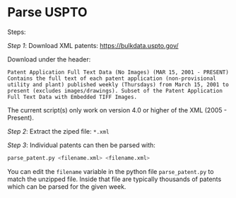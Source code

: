 Parse USPTO
===========

Steps:

*Step 1*: Download XML patents: https://bulkdata.uspto.gov/

Download under the header:

```
Patent Application Full Text Data (No Images) (MAR 15, 2001 - PRESENT)
Contains the full text of each patent application (non-provisional utility and plant) published weekly (Thursdays) from March 15, 2001 to present (excludes images/drawings). Subset of the Patent Application Full Text Data with Embedded TIFF Images.
```

The current script(s) only work on version 4.0 or higher of the XML (2005 - Present).

*Step 2*: Extract the ziped file: `*.xml`

*Step 3*: Individual patents can then be parsed with:

```python
parse_patent.py <filename.xml> <filename.xml>
```

You can edit the `filename` variable in the python file `parse_patent.py` to match the unzipped file. Inside that file are typically thousands of patents which can be parsed for the given week.